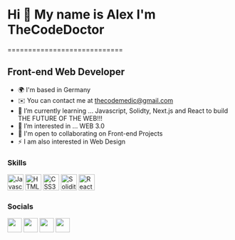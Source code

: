 # Hi 👋 My name is Alex I'm TheCodeDoctor 
============================

Front-end Web Developer
-----------------------

*   🌍  I'm based in Germany
*   ✉️  You can contact me at [thecodemedic@gmail.com](mailto:thecodemedic@gmail.com)
*   🧠  I’m currently learning ... Javascript, Solidty, Next.js and React to build THE FUTURE OF THE WEB!!!
*   👀  I’m interested in ... WEB 3.0
*   🤝  I'm open to collaborating on Front-end Projects
*   ⚡  I am also interested in Web Design

### Skills
<p align="left">
                                <a href="https://developer.mozilla.org/en-US/docs/Web/JavaScript" target="_blank" rel="noreferrer"><img src="https://raw.githubusercontent.com/danielcranney/readme-generator/main/public/icons/skills/javascript-colored.svg" width="36" height="36" alt="Javascript" /></a>
                                <a href="https://developer.mozilla.org/en-US/docs/Glossary/HTML5" target="_blank" rel="noreferrer"><img src="https://raw.githubusercontent.com/danielcranney/readme-generator/main/public/icons/skills/html5-colored.svg" width="36" height="36" alt="HTML5" /></a>
                                <a href="https://www.w3.org/TR/CSS/#css" target="_blank" rel="noreferrer"><img src="https://raw.githubusercontent.com/danielcranney/readme-generator/main/public/icons/skills/css3-colored.svg" width="36" height="36" alt="CSS3" /></a>
  <a href="https://soliditylang.org/" target="_blank" rel="noreferrer"><img src="https://www.logo.wine/a/logo/Solidity/Solidity-Logo.wine.svg" width="36" height="36" alt="Solidity" /></a>
  <a href="https://reactjs.org/" target="_blank" rel="noreferrer"><img src="https://upload.wikimedia.org/wikipedia/commons/thumb/a/a7/React-icon.svg/768px-React-icon.svg.png?20220125121207" width="36" height="36" alt="React" /></a>
                    </p>
                    

### Socials
                  
<p align="left"> <a href="https://www.github.com/as16x" target="_blank" rel="noreferrer"><img src="https://cdn.jsdelivr.net/npm/simple-icons@3.0.1/icons/github.svg" width="32" height="32" /></a> 
<a href="https://twitter.com/the_code_doctor" target="_blank" rel="noreferrer"><img src="https://raw.githubusercontent.com/danielcranney/readme-generator/main/public/icons/socials/twitter.svg" width="32" height="32" /></a>
<a href="https://www.instagram.com/thecodedoctor/" target="_blank" rel="noreferrer"><img src="https://upload.wikimedia.org/wikipedia/commons/e/e7/Instagram_logo_2016.svg" width="32" height="32" /></a>
<a href="https://dev.to/thecodedoctor" target="_blank" rel="noreferrer"><img src="https://upload.wikimedia.org/wikipedia/commons/2/2e/DEV_Community_Badge.svg" width="32" height="32" /></a>
</p> 

